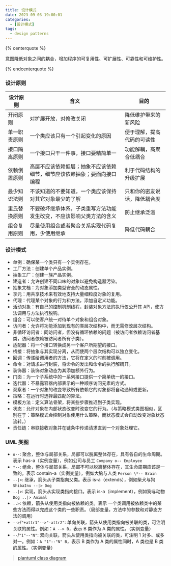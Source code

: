 ```yaml
---
title: 设计模式
date: 2023-09-03 19:00:01
categories:
  - [设计模式]
tags:
  - design patterns
---
```


{% centerquote %}

意图降低对象之间的耦合，增加程序的可复用性、可扩展性、可靠性和可维护性。

{% endcenterquote %}

### 设计原则

| 设计原则     | 含义                                                                     | 目的                         |
| ------------ | ------------------------------------------------------------------------ | ---------------------------- |
| 开闭原则     | 对扩展开放，对修改关闭                                                   | 降低维护带来的新风险         |
| 单一职责原则 | 一个类应该只有一个引起变化的原因                                         | 便于理解，提高代码的可读性   |
| 接口隔离原则 | 一个接口只干一件事，接口要精简单一                                       | 功能解耦，高聚合低耦合       |
| 依赖倒置原则 | 高层不应该依赖低层；抽象不应该依赖细节，细节应该依赖抽象；要面向接口编程 | 利于代码结构的升级扩展       |
| 最少知识法则 | 不该知道的不要知道，一个类应该保持对其它对象最少的了解                   | 只和你的密友说话，降低耦合度 |
| 里氏替换原则 | 不要破坏继承体系，子类重写方法功能发生改变，不应该影响父类方法的含义     | 防止继承泛滥                 |
| 组合复用原则 | 尽量使用组合或者聚合关系实现代码复用，少使用继承                         | 降低代码耦合                 |

<!-- more -->

### 设计模式

- 单例：确保某一个类只有一个实例存在。
- 工厂方法：创建单个产品实例。
- 抽象工厂：创建一族产品实例。
- 建造者：允许创建不同口味的对象以避免构造器污染。
- 抽象文档：为对象添加类型安全的动态属性。
- 享元：用共享技术来有效地支持大量细粒度对象的复用。
- 代理：代理某个对象的行为和方法，添加自定义功能。
- 活动对象：有自己的控制机制线程，封装对象方法的执行仅公开其 API，使方法调用与方法执行脱钩。
- 组合：可以使客户统一对待单个对象和组合对象。
- 访问者：允许将功能添加到现有的类层次结构中，而无需修改层次结构。
- 非循环访问者：同访问者，但没有循环依赖的问题（被访问者依赖访问者基类，访问者依赖被访问者所有子类）。
- 适配器：将一个接口转换成另一个客户所期望的接口。
- 桥接：将抽象与其实现分离，从而使两个层次结构可以独立变化。
- 回调：传递给调用者的方法，它将在定义的时刻被调用。
- 命令：对请求进行封装，将命令的发出和命令的执行解耦开。
- 装饰器：装饰对象动态为其添加额外行为。
- 门面：为一个子系统中的一系列接口提供一个简单统一的接口。
- 迭代器：不暴露容器内部表示的一种顺序访问元素的方式。
- 观察者：一个对象的改变导致所有依赖它的对象都将自动通知或更新。
- 策略：在运行时选择最匹配的算法。
- 模板方法：定义算法骨架，将某些步骤推迟到子类实现。
- 状态：允许对象在内部状态改变时改变它的行为。（与策略模式类图相似，区别在于：策略模式会控制对象使用什么策略，而状态模式会自动改变对象状态流转。）
- 责任链：串联接收对象并在链条中传递请求直到一个对象处理它。

### UML 类图

- `o--`: 聚合，整体与局部关系，局部可以脱离整体存在，具有各自的生命周期。表示 has-a（实例变量），例如公司与员工 `Company o-- Employee`
- `*--`: 组合，整体与局部关系，局部不可以脱离整体存在，其生命周期应该是一致的。表示 contain-a（实例变量），例如大脑与人类 `Person \*-- Brain`
- `--|>`: 继承，箭头从子类指向父类。表示 is-a（extends），例如柴犬与狗 `ShibaInu --|> Dog`
- `..|>`: 实现，箭头从实现类指向接口。表示 is-a（implement），例如狗与动物 `Dog ..|> Animal`
- `..>`: 依赖，箭头从使用类指向被依赖的类。表示 一个类调用被依赖类中的某些方法而得以完成这个类的一些职责。（局部变量，方法中的参数和对静态方法的调用）
- `-->`/`"+attr1"-->"-attr2"`: 单向关联，箭头从使用类指向被关联的类，可注明关联的属性。例如：`A --> B`，表示 B 类作为 A 类的属性。（实例变量）
- `--`/`"1"--"N"`: 双向关联，箭头从使用类指向被关联的类，可注明 1 对多、或多对一。例如：`A "1"--"N" B`，表示 B 类作为 A 类的属性同时，A 类也是 B 类的属性。（实例变量）

> [plantuml class diagram](https://plantuml.com/zh/class-diagram)
